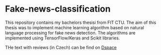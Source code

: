 # Fake-news-classification
This repository contains my bachelors thesisi from FIT CTU.
The aim of this thesis was to implement machine learning algorithm based on natural language processing for fake news detection.
The algorithms are implemented using TensorFlow/Keras and Scikit libraries.

THe text with reviews (in Czech) can be find on [Dspace](https://dspace.cvut.cz/handle/10467/115641)
